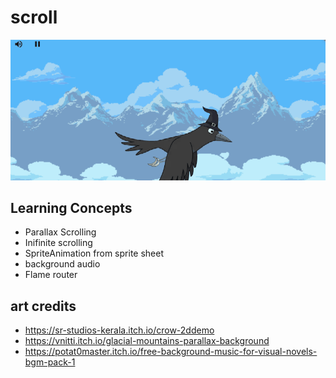 # scroll

![screenshot](readme_assets/screenshot3.gif)

## Learning Concepts

* Parallax Scrolling
* Inifinite scrolling
* SpriteAnimation from sprite sheet
* background audio
* Flame router


## art credits

* https://sr-studios-kerala.itch.io/crow-2ddemo
* https://vnitti.itch.io/glacial-mountains-parallax-background
* https://potat0master.itch.io/free-background-music-for-visual-novels-bgm-pack-1